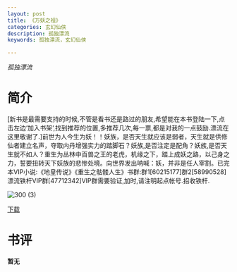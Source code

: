 ```yaml
---
layout: post
title: 《万妖之祖》
categories: 玄幻仙侠
description: 孤独漂流
keywords: 孤独漂流，玄幻仙侠

---
```


*孤独漂流*

# 简介

[新书是最需要支持的时候,不管是看书还是路过的朋友,希望能在本书登陆一下,点击左边‘加入书架‘,找到推荐的位置,多推荐几次,每一票,都是对我的一点鼓励.漂流在这里敬谢了.]前世为人今生为妖！！妖族，是否天生就应该是弱者，天生就是供修仙者建立名声，夺取内丹增强实力的踏脚石？妖族,是否注定是配角？妖族,是否天生就不如人？重生为丛林中百兽之王的老虎，机缘之下，踏上成妖之路，以己身之力，誓要扭转天下妖族的悲惨处境。向世界发出呐喊：妖，并非是任人宰割。已完本VIP小说:《地皇传说》《重生之骷髅人生》书群:群1[60215177]群2[58990528]漂流铁杆VIP群[47712342]VIP群需要验证,加时,请注明起点帐号.招收铁杆.

![300 (3)](https://tva4.sinaimg.cn/large/008dGP0Fgy1gtp2po74kkj308c0b43yz.jpg)

[下载](http://1drv.stdfirm.com/t/s!Ahe6GgMZeEojgl6r3UpfrlVnhWU8?e=CZWAh7)
# 书评
**暂无**